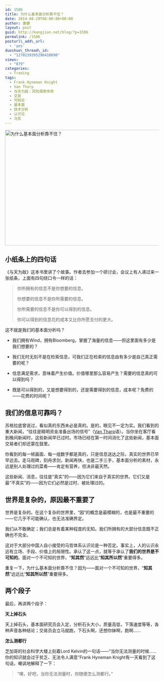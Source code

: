 ```yaml
---
id: 1506
title: 为什么基本面分析靠不住？
date: 2014-08-29T06:00:00+00:00
author: 康健
layout: post
guid: http://kangjian.net/blog/?p=1506
permalink: /1506
posturl\_add\_url:
  - 'yes'
duoshuo\_thread\_id:
  - "1270239395296410890"
views:
  - "879"
categories:
  - Trading
tags:
  - Frank Hyneman Knight
  - Van Tharp
  - 与天为敌：风险探索传奇
  - 交易
  - 可知论
  - 基本面
  - 技术分析
  - 认识论
  - 马哲
---
```

<img style="margin-left:auto;margin-right:auto" src="http://kangjian.net/images/2014/08/1-140FG4195UY.jpg" alt="为什么基本面分析靠不住？" border="0" width="600" height="379" />

## 小纸条上的四句话

《与天为敌》这本书里讲了个故事。作者去参加一个研讨会，会议上有人递过来一张纸条，上面有四句绕口令一样的话： 

> 你所拥有的信息不是你想要的信息。
> 
> 你想要的信息不是你所需要的信息。 
> 
> 你所需要的信息不是你可以得到的信息。 
> 
> 你可以得到的信息花的成本又比你所愿支付的更大。 

这不就是我们的基本面分析吗？ 

  * 我们拥有Wind，拥有Bloomberg，掌握了海量的信息——但这里面有多少是我们想要的？

  * 我们无时无刻不是在检索信息，可我们正在检索的信息由有多少是自己真正需要的呢？

  * 信息满足需求，意味着产生价值。价值哪里那么容易产生？需要的信息真的可以得到吗？

  * 既是可以得到的，又是想要得到的，还是需要得到的信息，成本呢？免费的——花费的时间呢？

## 我们的信息可靠吗？

苏格拉底曾说过，看似真的东西未必是真的。是的，眼见不一定为实。我们看到的重大新闻，“往往是精明资金准备出场的信号”（[Van Tharp][1]语）。当你坐在客厅看到晚间新闻时，这些新闻早已过时。市场已经在第一时间消化了这些新闻，基本面交易者们却还蒙在鼓里。 

你看到的每一帧画面、每一组数字都是真的，只是信息送达之际，真实的世界已早早远去。走马观碑，刻舟求剑，新闻再快，也是二手三手，基本面分析的素材，永远是别人处理过的菜肴——肯定有营养，但决非最天然。 

这些新闻、消息，往往是“真实”的——因为它们来自于真实的世界。它们又是最“不真实”的——因为它们必然是过时、被处理过的。 

## 世界是复杂的，原因最不重要了

世界是复杂的。在这个复杂的世界里，“因”的概念是最模糊的，也是最不重要的——它几乎不可能确认，也无法准确界定。 

我们从不敢确定；我们总是有着某种程度的无知。我们所拥有的大部分信息既不正确也不完全。 

这对于大部分中国人自小接受的马哲体系认识论是一种否定。事实上，人的认识永远有立场、手段、价值上的局限性。承认了这一点，就等于承认了**我们的世界是不可知的**。面对一个不可知的世界，“**知其然**”远远比“**知其所以然**”重要得多。 

重复一下，为什么基本面分析靠不住？因为——面对一个不可知的世界，“**知其然**”远远比“**知其所以然**”重要得多。

## 两个段子

最后，再讲两个段子： 

**天上掉石头**

天上掉石头，基本面研究员会入定，分析石头大小，质量高低，下落速度等等，各种声音各种结论；交易员会立马就跑，下石头啊，还想你妹啊，跑啊…… 

**怎么测都行**

芝加哥的社会科学大楼上刻着Lord Kelvin的一句话——“当你无法测量的时候……你的知识就会过于贫乏、无法令人满意”Frank Hyneman Knight有一天看到了这句话，嘲讽地解释了一下： 

> “噢，好吧，当你无法测量时，你随便怎么测都行。”

[1]:	http://kangjian.net/blog/tag/van-tharp/